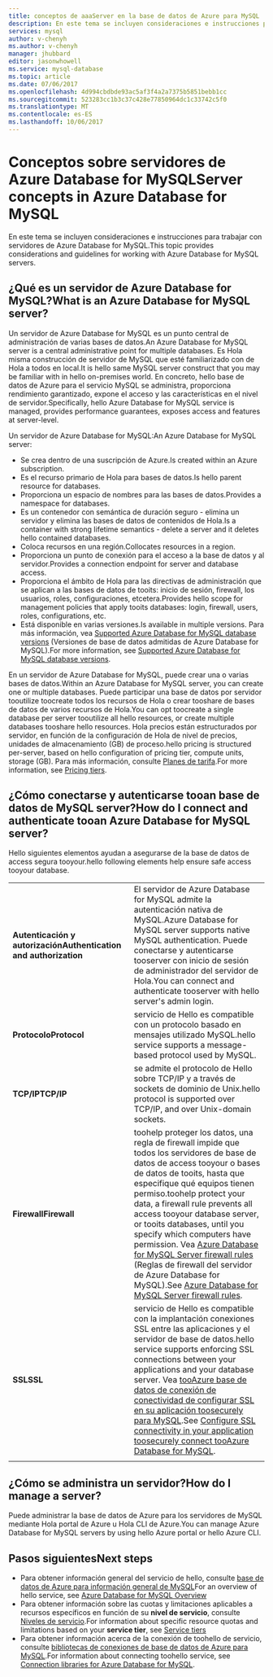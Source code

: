 ```yaml
---
title: conceptos de aaaServer en la base de datos de Azure para MySQL | Documentos de Microsoft
description: En este tema se incluyen consideraciones e instrucciones para trabajar con servidores de Azure Database for MySQL.
services: mysql
author: v-chenyh
ms.author: v-chenyh
manager: jhubbard
editor: jasonwhowell
ms.service: mysql-database
ms.topic: article
ms.date: 07/06/2017
ms.openlocfilehash: 4d994cbdbde93ac5af3f4a2a7375b5851bebb1cc
ms.sourcegitcommit: 523283cc1b3c37c428e77850964dc1c33742c5f0
ms.translationtype: MT
ms.contentlocale: es-ES
ms.lasthandoff: 10/06/2017
---
```

# <a name="server-concepts-in-azure-database-for-mysql"></a><span data-ttu-id="e2ed8-103">Conceptos sobre servidores de Azure Database for MySQL</span><span class="sxs-lookup"><span data-stu-id="e2ed8-103">Server concepts in Azure Database for MySQL</span></span>
<span data-ttu-id="e2ed8-104">En este tema se incluyen consideraciones e instrucciones para trabajar con servidores de Azure Database for MySQL.</span><span class="sxs-lookup"><span data-stu-id="e2ed8-104">This topic provides considerations and guidelines for working with Azure Database for MySQL servers.</span></span>

## <a name="what-is-an-azure-database-for-mysql-server"></a><span data-ttu-id="e2ed8-105">¿Qué es un servidor de Azure Database for MySQL?</span><span class="sxs-lookup"><span data-stu-id="e2ed8-105">What is an Azure Database for MySQL server?</span></span>

<span data-ttu-id="e2ed8-106">Un servidor de Azure Database for MySQL es un punto central de administración de varias bases de datos.</span><span class="sxs-lookup"><span data-stu-id="e2ed8-106">An Azure Database for MySQL server is a central administrative point for multiple databases.</span></span> <span data-ttu-id="e2ed8-107">Es Hola misma construcción de servidor de MySQL que esté familiarizado con de Hola a todos en local.</span><span class="sxs-lookup"><span data-stu-id="e2ed8-107">It is hello same MySQL server construct that you may be familiar with in hello on-premises world.</span></span> <span data-ttu-id="e2ed8-108">En concreto, hello base de datos de Azure para el servicio MySQL se administra, proporciona rendimiento garantizado, expone el acceso y las características en el nivel de servidor.</span><span class="sxs-lookup"><span data-stu-id="e2ed8-108">Specifically, hello Azure Database for MySQL service is managed, provides performance guarantees, exposes access and features at server-level.</span></span>

<span data-ttu-id="e2ed8-109">Un servidor de Azure Database for MySQL:</span><span class="sxs-lookup"><span data-stu-id="e2ed8-109">An Azure Database for MySQL server:</span></span>

- <span data-ttu-id="e2ed8-110">Se crea dentro de una suscripción de Azure.</span><span class="sxs-lookup"><span data-stu-id="e2ed8-110">Is created within an Azure subscription.</span></span>
- <span data-ttu-id="e2ed8-111">Es el recurso primario de Hola para bases de datos.</span><span class="sxs-lookup"><span data-stu-id="e2ed8-111">Is hello parent resource for databases.</span></span>
- <span data-ttu-id="e2ed8-112">Proporciona un espacio de nombres para las bases de datos.</span><span class="sxs-lookup"><span data-stu-id="e2ed8-112">Provides a namespace for databases.</span></span>
- <span data-ttu-id="e2ed8-113">Es un contenedor con semántica de duración seguro - elimina un servidor y elimina las bases de datos de contenidos de Hola.</span><span class="sxs-lookup"><span data-stu-id="e2ed8-113">Is a container with strong lifetime semantics - delete a server and it deletes hello contained databases.</span></span>
- <span data-ttu-id="e2ed8-114">Coloca recursos en una región.</span><span class="sxs-lookup"><span data-stu-id="e2ed8-114">Collocates resources in a region.</span></span>
- <span data-ttu-id="e2ed8-115">Proporciona un punto de conexión para el acceso a la base de datos y al servidor.</span><span class="sxs-lookup"><span data-stu-id="e2ed8-115">Provides a connection endpoint for server and database access.</span></span>
- <span data-ttu-id="e2ed8-116">Proporciona el ámbito de Hola para las directivas de administración que se aplican a las bases de datos de tooits: inicio de sesión, firewall, los usuarios, roles, configuraciones, etcetera.</span><span class="sxs-lookup"><span data-stu-id="e2ed8-116">Provides hello scope for management policies that apply tooits databases: login, firewall, users, roles, configurations, etc.</span></span>
- <span data-ttu-id="e2ed8-117">Está disponible en varias versiones.</span><span class="sxs-lookup"><span data-stu-id="e2ed8-117">Is available in multiple versions.</span></span> <span data-ttu-id="e2ed8-118">Para más información, vea [Supported Azure Database for MySQL database versions](./concepts-supported-versions.md) (Versiones de base de datos admitidas de Azure Database for MySQL).</span><span class="sxs-lookup"><span data-stu-id="e2ed8-118">For more information, see [Supported Azure Database for MySQL database versions](./concepts-supported-versions.md).</span></span>

<span data-ttu-id="e2ed8-119">En un servidor de Azure Database for MySQL, puede crear una o varias bases de datos.</span><span class="sxs-lookup"><span data-stu-id="e2ed8-119">Within an Azure Database for MySQL server, you can create one or multiple databases.</span></span> <span data-ttu-id="e2ed8-120">Puede participar una base de datos por servidor tooutilize toocreate todos los recursos de Hola o crear tooshare de bases de datos de varios recursos de Hola.</span><span class="sxs-lookup"><span data-stu-id="e2ed8-120">You can opt toocreate a single database per server tooutilize all hello resources, or create multiple databases tooshare hello resources.</span></span> <span data-ttu-id="e2ed8-121">Hola precios están estructurados por servidor, en función de la configuración de Hola de nivel de precios, unidades de almacenamiento (GB) de proceso.</span><span class="sxs-lookup"><span data-stu-id="e2ed8-121">hello pricing is structured per-server, based on hello configuration of pricing tier, compute units, storage (GB).</span></span> <span data-ttu-id="e2ed8-122">Para más información, consulte [Planes de tarifa](./concepts-service-tiers.md).</span><span class="sxs-lookup"><span data-stu-id="e2ed8-122">For more information, see [Pricing tiers](./concepts-service-tiers.md).</span></span>

## <a name="how-do-i-connect-and-authenticate-tooan-azure-database-for-mysql-server"></a><span data-ttu-id="e2ed8-123">¿Cómo conectarse y autenticarse tooan base de datos de MySQL server?</span><span class="sxs-lookup"><span data-stu-id="e2ed8-123">How do I connect and authenticate tooan Azure Database for MySQL server?</span></span>

<span data-ttu-id="e2ed8-124">Hello siguientes elementos ayudan a asegurarse de la base de datos de access segura tooyour.</span><span class="sxs-lookup"><span data-stu-id="e2ed8-124">hello following elements help ensure safe access tooyour database.</span></span>

|||
| :-- | :-- |
| <span data-ttu-id="e2ed8-125">**Autenticación y autorización**</span><span class="sxs-lookup"><span data-stu-id="e2ed8-125">**Authentication and authorization**</span></span> | <span data-ttu-id="e2ed8-126">El servidor de Azure Database for MySQL admite la autenticación nativa de MySQL.</span><span class="sxs-lookup"><span data-stu-id="e2ed8-126">Azure Database for MySQL server supports native MySQL authentication.</span></span> <span data-ttu-id="e2ed8-127">Puede conectarse y autenticarse tooserver con inicio de sesión de administrador del servidor de Hola.</span><span class="sxs-lookup"><span data-stu-id="e2ed8-127">You can connect and authenticate tooserver with hello server's admin login.</span></span> |
| <span data-ttu-id="e2ed8-128">**Protocolo**</span><span class="sxs-lookup"><span data-stu-id="e2ed8-128">**Protocol**</span></span> | <span data-ttu-id="e2ed8-129">servicio de Hello es compatible con un protocolo basado en mensajes utilizado MySQL.</span><span class="sxs-lookup"><span data-stu-id="e2ed8-129">hello service supports a message-based protocol used by MySQL.</span></span> |
| <span data-ttu-id="e2ed8-130">**TCP/IP**</span><span class="sxs-lookup"><span data-stu-id="e2ed8-130">**TCP/IP**</span></span> | <span data-ttu-id="e2ed8-131">se admite el protocolo de Hello sobre TCP/IP y a través de sockets de dominio de Unix.</span><span class="sxs-lookup"><span data-stu-id="e2ed8-131">hello protocol is supported over TCP/IP, and over Unix-domain sockets.</span></span> |
| <span data-ttu-id="e2ed8-132">**Firewall**</span><span class="sxs-lookup"><span data-stu-id="e2ed8-132">**Firewall**</span></span> | <span data-ttu-id="e2ed8-133">toohelp proteger los datos, una regla de firewall impide que todos los servidores de base de datos de access tooyour o bases de datos de tooits, hasta que especifique qué equipos tienen permiso.</span><span class="sxs-lookup"><span data-stu-id="e2ed8-133">toohelp protect your data, a firewall rule prevents all access tooyour database server, or tooits databases, until you specify which computers have permission.</span></span> <span data-ttu-id="e2ed8-134">Vea [Azure Database for MySQL Server firewall rules](./concepts-firewall-rules.md) (Reglas de firewall del servidor de Azure Database for MySQL).</span><span class="sxs-lookup"><span data-stu-id="e2ed8-134">See [Azure Database for MySQL Server firewall rules](./concepts-firewall-rules.md).</span></span> |
| <span data-ttu-id="e2ed8-135">**SSL**</span><span class="sxs-lookup"><span data-stu-id="e2ed8-135">**SSL**</span></span> | <span data-ttu-id="e2ed8-136">servicio de Hello es compatible con la implantación conexiones SSL entre las aplicaciones y el servidor de base de datos.</span><span class="sxs-lookup"><span data-stu-id="e2ed8-136">hello service supports enforcing SSL connections between your applications and your database server.</span></span>  <span data-ttu-id="e2ed8-137">Vea [tooAzure base de datos de conexión de conectividad de configurar SSL en su aplicación toosecurely para MySQL](./howto-configure-ssl.md).</span><span class="sxs-lookup"><span data-stu-id="e2ed8-137">See [Configure SSL connectivity in your application toosecurely connect tooAzure Database for MySQL](./howto-configure-ssl.md).</span></span> |
|||

## <a name="how-do-i-manage-a-server"></a><span data-ttu-id="e2ed8-138">¿Cómo se administra un servidor?</span><span class="sxs-lookup"><span data-stu-id="e2ed8-138">How do I manage a server?</span></span>
<span data-ttu-id="e2ed8-139">Puede administrar la base de datos de Azure para los servidores de MySQL mediante Hola portal de Azure u Hola CLI de Azure.</span><span class="sxs-lookup"><span data-stu-id="e2ed8-139">You can manage Azure Database for MySQL servers by using hello Azure portal or hello Azure CLI.</span></span>

## <a name="next-steps"></a><span data-ttu-id="e2ed8-140">Pasos siguientes</span><span class="sxs-lookup"><span data-stu-id="e2ed8-140">Next steps</span></span>
- <span data-ttu-id="e2ed8-141">Para obtener información general del servicio de hello, consulte [base de datos de Azure para información general de MySQL](./overview.md)</span><span class="sxs-lookup"><span data-stu-id="e2ed8-141">For an overview of hello service, see [Azure Database for MySQL Overview](./overview.md)</span></span>
- <span data-ttu-id="e2ed8-142">Para obtener información sobre las cuotas y limitaciones aplicables a recursos específicos en función de su **nivel de servicio**, consulte [Niveles de servicio](./concepts-service-tiers.md).</span><span class="sxs-lookup"><span data-stu-id="e2ed8-142">For information about specific resource quotas and limitations based on your **service tier**, see [Service tiers](./concepts-service-tiers.md)</span></span>
- <span data-ttu-id="e2ed8-143">Para obtener información acerca de la conexión de toohello de servicio, consulte [bibliotecas de conexiones de base de datos de Azure para MySQL](./concepts-connection-libraries.md).</span><span class="sxs-lookup"><span data-stu-id="e2ed8-143">For information about connecting toohello service, see [Connection libraries for Azure Database for MySQL](./concepts-connection-libraries.md).</span></span>

